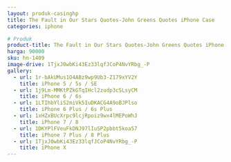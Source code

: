 ```yaml
---
layout: produk-casinghp
title: The Fault in Our Stars Quotes-John Greens Quotes iPhone Case
categories: iphone

# Produk
product-title: The Fault in Our Stars Quotes-John Greens Quotes iPhone Case
harga: 90000
sku: hn-1409
image-drive: 1TjxJ0wbKi43Ez33lqfJCoP4NvYRbg_-P
gallery:
  - url: 1r-bAkUMus1O4ABz9wp9Ub3-Z179xYV2Y
    title: iPhone 5 / 5s / SE
  - url: 1j9Lm-MMKtPZkGTqIHcl2zudp3cSLsyCM
    title: iPhone 6 / 6s
  - url: 1LTIhbYliS2miVk5IuDKACG4A9oBJPlso
    title: iPhone 6 Plus / 6s Plus
  - url: 1xHZxBUcXrpc9lcjRpoiz9wx4lMEPoWhJ
    title: iPhone 7 / 8
  - url: 1DKYPlFVeuFkDNJ97lIuSP2pbbt5koa57
    title: iPhone 7 Plus / 8 Plus
  - url: 1TjxJ0wbKi43Ez33lqfJCoP4NvYRbg_-P
    title: iPhone X
---
```

